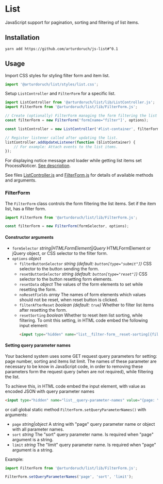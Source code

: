 # List

JavaScript support for pagination, sorting and filtering of list items.

## Installation

```
yarn add https://github.com/arturdoruch/js-list#^0.1
```

## Usage

Import CSS styles for styling filter form and item list.
```js
import '@arturdoruch/list/styles/list.css';
```

Setup `ListController` and `FilterForm` for a specific list. 

```js
import ListController from '@arturdoruch/list/lib/ListController.js';
import FilterForm from '@arturdoruch/list/lib/FilterForm.js';

// Create (optionally) FilterForm managing the form filtering the list items.
const filterForm = new FilterForm('form[name="filter"]', options);

const listController = new ListController('#list-container', filterForm, options);

// Register listener called after updating the list.
listController.addUpdateListener(function ($listContainer) {
    // For example: Attach events to the list items. 
});
```

For displaying notice message and loader while getting list items set ProcessNoticer.
[See description](https://github.com/arturdoruch/js-helper#ajax-setting-process-noticer).

See files [ListController.js](lib/ListController.js) and [FilterForm.js](lib/FilterForm.js)
for details of available methods and arguments.

### FilterForm

The `FilterForm` class controls the form filtering the list items. 
Set if the item list, has a filter form.

```js
import FilterForm from '@arturdoruch/list/lib/FilterForm.js';

const filterForm = new FilterForm(formSelector, options);
```

#### Constructor arguments
    
  * `formSelector` *string|HTMLFormElement|jQuery* HTMLFormElement or jQuery object, or CSS selector to the filter form.
  * `options` *object*    
     * `filterButtonSelector` *string (default: `button[type="submit"]`)* CSS selector to the button sending the form.
     * `resetButtonSelector` *string (default: `button[type="reset"]`)* CSS selector to the button resetting form elements.
     * `resetData` *object* The values of the form elements to set while resetting the form.
     * `noResetFields` *array* The names of form elements which values should not be reset, when reset button is clicked.
     * `filterAfterReset` *boolean (default: `true`)* Whether to filter list items after resetting the form.
     * `resetSorting` *boolean* Whether to reset item list sorting, while filtering.
       To omit this setting, in HTML code embed the following input element:
       ```html
       <input type="hidden" name="list__filter-form__reset-sorting[{filter form name}]" value="{0 or 1}">
       ```

#### Setting query parameter names
        
Your backend system uses some GET request query parameters for setting: page number, sorting and items list limit.
The names of these parameter are necessary to be know in JavaScript code, in order to removing these parameters
form the request query (when are not required), while filtering the list.

To achieve this, in HTML code embed the input element, with value as encoded JSON with query parameter names

```html
<input type="hidden" name="list__query-parameter-names" value="{page: \"page value\", sort: \"sort value\", limit: \"limit value\"}">
```        
  
or call global static method `FilterForm.setQueryParameterNames()` with arguments:
        
 * `page` *string|object* A string with "page" query parameter name or object with all parameter names.
 * `sort` *string* The "sort" query parameter name. Is required when "page" argument is a string.
 * `limit` *string* The "limit" query parameter name. Is required when "page" argument is a string.
            
Example:                  
```js
import FilterForm from '@arturdoruch/list/lib/FilterForm.js';

FilterForm.setQueryParameterNames('page', 'sort', 'limit');
```
        
<!--
### ListController API

 * `constructor`
    <br>**Arguments**
 
    * `listContainer` HTMLElement|jQuery|string **required**
       <br>HTML element, jQuery object of CSS selector of the element holding the list items.
       
    * `filterForm` FilterForm
    
    * `options` object
       <br>Options for updating list items.
        * `gettingItemsMessage` string (default: null)
         <br>Text message to display while getting list items.
         
        * `gettingItemsLoader` boolean (default: true)
         <br>Whether the image loader should be displayed while getting list items.
         
        * `paginationListSelector` string (default: `ul.ad-list__pagination`)
         <br>CSS selector of the pagination element.
         
        * `limitFormSelector` string (default: `form[name="ad-list__limit"]`)
         <br>CSS selector of the element (usually "select" element) changing the limit of  displayed list items per page.
        
        * `sortLinkSelector` string (default: `a.ad-list__sort-link`)
         <br>CSS selector of the element sorting the list (usually "a" element in table head cell).
        
        * `sortFormSelector` string (default: `form[name="ad-list__sort"]`)
         <br>CSS selector of the element sorting the list (usually "select" element with defined sorting options).
         
        * `addHistoryState` boolean (default: true) 
         <br>Whether to add list state to the browser session history stack, after ajax request.
         Set false when the item list is loaded as modal content, and browser url should not be changed.
         
 * `addUpdateListener`
  <br>Registers listener called after updating the list. Allows to register events to the updated list items. 
  <br>**Arguments**
    * `listener` function **required**
    <br>Function receives argument "$listContainer".
         
 * `addUpdateFailureListener`
   <br>Registers listener called when updating the list failed. 
   <br>**Arguments**
   * `listener` function **required**
   <br>Function receives arguments: "response", "requestUrl".
   
### FilterForm API   


## Examples of item list and filter form HTML markup

Filter form

```html
<div class="filter-form-container">
    <form name="filter" method="get" action="" novalidate="novalidate">
        <div class="filter-form-fields">   
            <label class="control-label" for="filter_category">Category</label>
            <select id="filter_category" name="filter[category]" class="form-control">
                <option value="">-- all --</option>
                <option value="category1">category1</option>
                <option value="category2">category2</option>
            </select>
            
            <label class="control-label" for="filter_title">Title</label>
            <input type="text" id="filter_title" name="filter[title]" class="form-control">  
        </div>
        <div class="filter-form-buttons text-right">
            <button type="reset" class="btn btn-default"><span class="glyphicon glyphicon-remove"></span> Reset</button>
            <button type="submit" class="btn btn-success"><span class="glyphicon glyphicon-search"></span> Filter</button>
        </div>                         
    </form>
</div>
```
-->